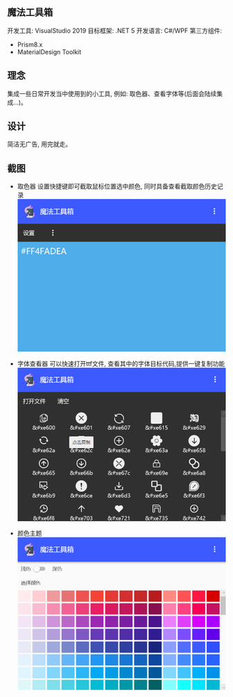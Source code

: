 ## 魔法工具箱
开发工具: VisualStudio 2019
目标框架: .NET 5
开发语言: C#/WPF
第三方组件: 
- Prism8.x 
- MaterialDesign Toolkit

## 理念
集成一些日常开发当中使用到的小工具, 例如: 取色器、查看字体等(后面会陆续集成...)。

## 设计
简洁无广告, 用完就走。

## 截图

- 取色器
设置快捷键即可截取鼠标位置选中颜色, 同时具备查看截取颜色历史记录
![Screenshot](https://github.com/HenJigg/WeTool/blob/main/img/ColorPicker.png)

- 字体查看器
可以快速打开ttf文件, 查看其中的字体目标代码,提供一键复制功能
![Screenshot](https://github.com/HenJigg/WeTool/blob/main/img/FontPicker.png)

- 颜色主题
![Screenshot](https://github.com/HenJigg/WeTool/blob/main/img/Theme.png)
